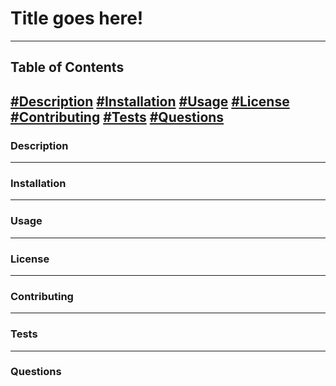 # Title goes here!
---
## Table of Contents

[#Description](#Description)
[#Installation](#Installation)
[#Usage](#Usage)
[#License](#License)
[#Contributing](#Contributing)
[#Tests](#Tests)
[#Questions](#Questions)
---
<a name="#Description"></a>
### Description

---
<a name="#Installation"></a>
### Installation

---
<a name="#Usage"></a>
### Usage

---
<a name="#License"></a>
### License

---
<a name="#Contributing"></a>
### Contributing

---
<a name="#Tests"></a>
### Tests

---
<a name="#Questions"></a>
### Questions


